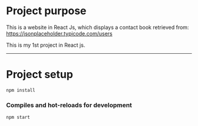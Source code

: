 # Project purpose

This is a website in React Js, which displays a contact book retrieved from: https://jsonplaceholder.typicode.com/users

This is my 1st project in React js.

---

# Project setup
```
npm install
```

### Compiles and hot-reloads for development
```
npm start
```
